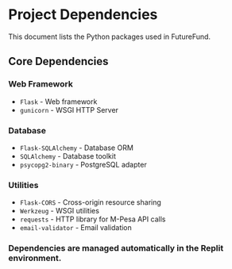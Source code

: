# Project Dependencies

This document lists the Python packages used in FutureFund.

## Core Dependencies

### Web Framework
- `Flask` - Web framework
- `gunicorn` - WSGI HTTP Server

### Database
- `Flask-SQLAlchemy` - Database ORM
- `SQLAlchemy` - Database toolkit
- `psycopg2-binary` - PostgreSQL adapter

### Utilities
- `Flask-CORS` - Cross-origin resource sharing
- `Werkzeug` - WSGI utilities
- `requests` - HTTP library for M-Pesa API calls
- `email-validator` - Email validation

### Dependencies are managed automatically in the Replit environment.